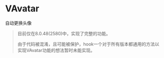 # VAvatar
自动更换头像

> 目前仅在8.0.48(2580)中，实现了完整的功能。 
> 
> 由于代码被混淆，且可能被保护，hook一个对于所有版本都通用的方法以实现VAvatar功能的想法暂时未能实现。